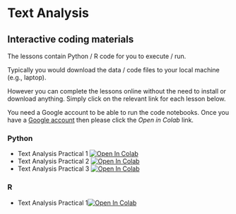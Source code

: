 # Text Analysis

## Interactive coding materials

The lessons contain Python / R code for you to execute / run.

Typically you would download the data / code files to your local machine (e.g., laptop).

However you can complete the lessons online without the need to install or download anything. Simply click on the relevant link for each lesson below.

You need a Google account to be able to run the code notebooks. Once you have a [Google account](https://support.google.com/accounts/answer/27441?hl=en) then please click the *Open in Colab* link.

### Python
* Text Analysis Practical 1 [![Open In Colab](https://colab.research.google.com/assets/colab-badge.svg)](https://colab.research.google.com/github/SGSSSonline/text-analysis-summer-school-2025/blob/main/code/sgsss-text-analysis-practical-1-2025-06-18-Python.ipynb)
* Text Analysis Practical 2 [![Open In Colab](https://colab.research.google.com/assets/colab-badge.svg)](https://colab.research.google.com/github/SGSSSonline/text-analysis-summer-school-2025/blob/main/code/sgsss-text-analysis-practical-2-2025-06-18-Python.ipynb)
* Text Analysis Practical 3 [![Open In Colab](https://colab.research.google.com/assets/colab-badge.svg)](https://colab.research.google.com/github/SGSSSonline/text-analysis-summer-school-2025/blob/main/code/sgsss-text-analysis-practical-3-2025-06-18-Python.ipynb)

### R
* Text Analysis Practical 1[![Open In Colab](https://colab.research.google.com/assets/colab-badge.svg)](https://colab.research.google.com/github/SGSSSonline/text-analysis-summer-school-2025/blob/main/code/sgsss-text-analysis-practical-1-2025-06-18-R.Rmd)